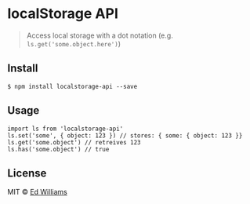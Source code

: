 # localStorage API

> Access local storage with a dot notation (e.g. `ls.get('some.object.here')`)

## Install

```
$ npm install localstorage-api --save
```

## Usage

```
import ls from 'localstorage-api'
ls.set('some', { object: 123 }) // stores: { some: { object: 123 }}
ls.get('some.object') // retreives 123
ls.has('some.object') // true
```

## License

MIT © [Ed Williams](http://edwilliams.github.io)
